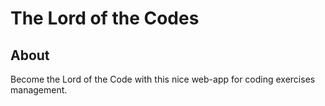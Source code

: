 # The Lord of the Codes

## About

Become the Lord of the Code with this nice web-app for coding exercises management.
